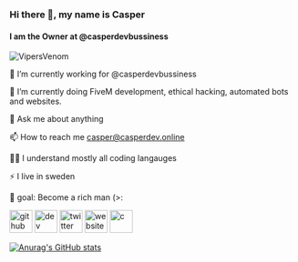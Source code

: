 ### Hi there 👋, my name is Casper
#### I am the Owner at @casperdevbussiness
![VipersVenom](https://static.wixstatic.com/media/5529e8_74e192e0a1c346a6905a4d7a19e429bc~mv2.jpg/v1/fill/w_220,h_220,al_c,q_80,usm_0.66_1.00_0.01,enc_auto/YVW.jpg)

🔭 I’m currently working for @casperdevbussiness 

🌱 I’m currently doing FiveM development, ethical hacking, automated bots and websites.

💬 Ask me about anything

📫 How to reach me casper@casperdev.online

👨‍💻 I understand mostly all coding langauges

⚡ I live in sweden

👯 goal: Become a rich man (>:







[<img src='https://cdn.jsdelivr.net/npm/simple-icons@3.0.1/icons/github.svg' alt='github' height='40'>](https://github.com/VipersVenom)  [<img src='https://cdn.jsdelivr.net/npm/simple-icons@3.0.1/icons/dev-dot-to.svg' alt='dev' height='40'>](https://dev.to/Casperdevbussiness)  [<img src='https://cdn.jsdelivr.net/npm/simple-icons@3.0.1/icons/twitter.svg' alt='twitter' height='40'>](https://twitter.com/https://twitter.com/DevCasperinc)  [<img src='https://cdn.jsdelivr.net/npm/simple-icons@3.0.1/icons/icloud.svg' alt='website' height='40'>](https://casperdev.online)  [<img src='https://cdn.jsdelivr.net/npm/simple-icons@3.0.1/icons/c.svg' alt='c' height='40'>](https://casperdev.online)  




[![Anurag's GitHub stats](https://github-readme-stats.vercel.app/api?username=VipersVenom)](https://github.com/anuraghazra/github-readme-stats)

